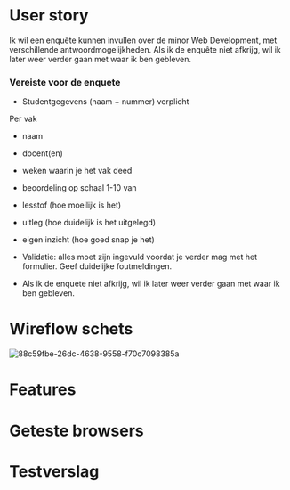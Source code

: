 # User story

Ik wil een enquête kunnen invullen over de minor Web Development, met verschillende antwoordmogelijkheden. Als ik de enquête niet afkrijg, wil ik later weer verder gaan met waar ik ben gebleven.

### Vereiste voor de enquete

* Studentgegevens (naam + nummer) verplicht

Per vak

* naam
* docent(en)
* weken waarin je het vak deed
* beoordeling op schaal 1-10 van
* lesstof (hoe moeilijk is het)
* uitleg (hoe duidelijk is het uitgelegd)
* eigen inzicht (hoe goed snap je het)
* Validatie: alles moet zijn ingevuld voordat je verder mag met het formulier. Geef duidelijke foutmeldingen.

* Als ik de enquete niet afkrijg, wil ik later weer verder gaan met waar ik ben gebleven.



# Wireflow schets

![88c59fbe-26dc-4638-9558-f70c7098385a](https://user-images.githubusercontent.com/74242736/162214053-dad5fc35-40cc-4e92-9bb8-b841eae4214a.jpg)


# Features

# Geteste browsers

# Testverslag
